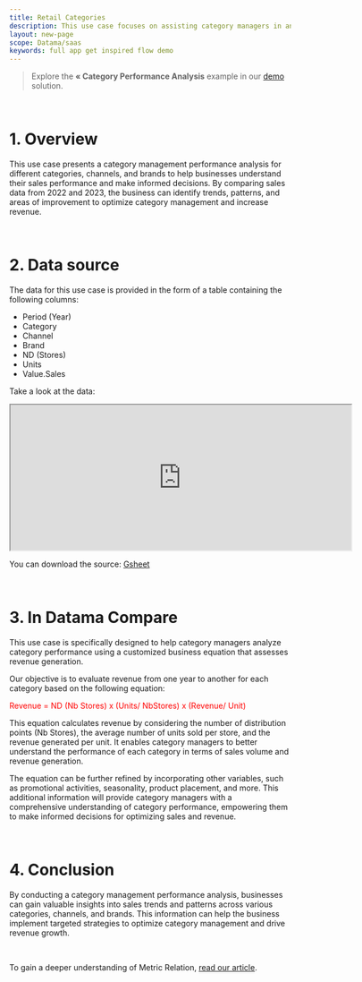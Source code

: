 ```yaml
---
title: Retail Categories
description: This use case focuses on assisting category managers in analyzing category performance using a tailored business equation to evaluate revenue generation.
layout: new-page
scope: Datama/saas
keywords: full app get inspired flow demo 
---
```


> Explore the **« Category Performance Analysis** example in our [demo](https://app.datama.io) solution.

<br>

# 1. Overview 

This use case presents a category management performance analysis for different categories, channels, and brands to help businesses understand their sales performance and make informed decisions. By comparing sales data from 2022 and 2023, the business can identify trends, patterns, and areas of improvement to optimize category management and increase revenue.

<br>

# 2. Data source

The data for this use case is provided in the form of a table containing the following columns:

- Period (Year)
- Category
- Channel
- Brand
- ND (Stores)
- Units
- Value.Sales

Take a look at the data:

<center><iframe src="https://docs.google.com/spreadsheets/d/e/2PACX-1vTXYphkUS8WX6Wa4GZp5LBisnEOoqdLyp9darrXuIJPqmsnv_f8Tvhq_0sNX7L2uVfIaJjonTP2j8Fm/pubhtml?gid=1538112802&amp;single=true&amp;widget=true&amp;headers=false#" width="610" height="260"></iframe></center>

You can download the source: [Gsheet](https://docs.google.com/spreadsheets/d/1bNEeqm5CfpPmYPr_t4ff1xcJkSBKoVvwJd4vKB0sDzs/edit#gid=1538112802)

<br>

# 3. In Datama Compare

This use case is specifically designed to help category managers analyze category performance using a customized business equation that assesses revenue generation.


Our objective is to evaluate revenue from one year to another for each category based on the following equation:


<span style="color:red"> Revenue = ND (Nb Stores) x (Units/ NbStores) x (Revenue/ Unit) </span>


This equation calculates revenue by considering the number of distribution points (Nb Stores), the average number of units sold per store, and the revenue generated per unit. It enables category managers to better understand the performance of each category in terms of sales volume and revenue generation.

The equation can be further refined by incorporating other variables, such as promotional activities, seasonality, product placement, and more. This additional information will provide category managers with a comprehensive understanding of category performance, empowering them to make informed decisions for optimizing sales and revenue.

<br>

# 4. Conclusion 

By conducting a category management performance analysis, businesses can gain valuable insights into sales trends and patterns across various categories, channels, and brands. This information can help the business implement targeted strategies to optimize category management and drive revenue growth.


<br>

To gain a deeper understanding of Metric Relation, [read our article]({{site.url}}/{{site.baseurl}}/core_app/new/prep/interface/metrics_relation.html).
